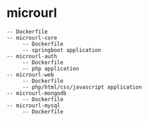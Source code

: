 # microurl
    -- Dockerfile
    -- microurl-core
         -- Dockerfile
         -- springboot application
    -- microurl-auth
         -- Dockerfile
         -- php application
    -- microurl-web
         -- Dockerfile
         -- php/html/css/javascript application
    -- microurl-mongodb
         -- Dockerfile
    -- microurl-mysql
         -- Dockerfile
